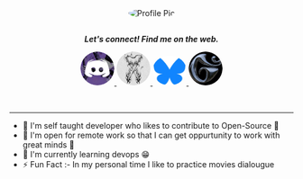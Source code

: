<div style="text-align: center;">
  <img src="https://github.com/kokorox2006/kokorox2006/blob/main/Images/Kokoroxbanner.gif" alt="Profile Pic" style="border-radius: 50%; width: 1200px; height: 300px;" />
</div>

##

<p align="center">
  <b><i>Let's connect! Find me on the web.</i></b>
 </p>
<p align="center" >
  <a href="https://discord.com/users/meloxmubee" target="_blank" >
    <img src="https://github.com/MKisKrazy/kokorox2006/blob/patch-1/Images/discordimg-modified.png" alt="Discord" width="60" style="border-radius: 50%;"/>
  </a>
  
  <a href="https://x.com/kokorox2006" target="_blank">
    <img src="https://github.com/MKisKrazy/kokorox2006/blob/patch-1/Images/dagger%20da-modified.png" alt="X (Twitter)" width="60" style="border-radius: 50%;"/>
  </a>
   <a href="https://bsky.app/profile/kokorox2006.bsky.social" target="_blank">
    <img src="https://github.com/MKisKrazy/kokorox2006/blob/patch-1/Images/busy-removebg-preview.png" alt="bluesky" width="60" style="border-radius: 50%;"/>
  </a>
  <a href="mailto:kokorox2006@gmail.com" target="_blank">
    <img src="https://github.com/MKisKrazy/kokorox2006/blob/patch-1/Images/gmailimg-modified.png" alt="Gmail" width="60" style="border-radius: 50%;"/>
  </a> 
</p>
<br />
<hr />

- 🌱 I'm self taught developer who likes to contribute to Open-Source :thinking:
- 👯 I'm open for remote work so that I can get oppurtunity to work with great minds :slightly_smiling_face:
- 💬 I'm currently learning devops :grin:
- ⚡ Fun Fact :- In my personal time I like to practice movies dialougue

